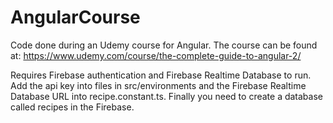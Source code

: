# AngularCourse

Code done during an Udemy course for Angular. The course can be found at: https://www.udemy.com/course/the-complete-guide-to-angular-2/

Requires Firebase authentication and Firebase Realtime Database to run. Add the api key into files in src/environments and the Firebase Realtime Database URL into recipe.constant.ts. Finally you need to create a database called recipes in the Firebase.